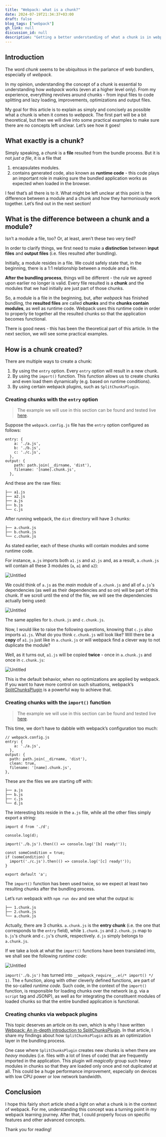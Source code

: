 ```yaml
---
title: "Webpack: what is a chunk?"
date: 2024-07-19T21:34:37+03:00
draft: false
blog_tags: ["webpack"]
gh_link: null
discussion_id: null
description: "Getting a better understanding of what a chunk is in webpack"
---
```


## Introduction

The word *chunk* seems to be ubiquitous in the parlance of web bundlers, especially of *webpack*.

In my opinion, understanding the concept of a *chunk* is essential to understanding how *webpack* works (even at a higher level only). From my experience, everything revolves around chunks - from input files to code splitting and lazy loading, improvements, optimizations and output files.

My goal for this article is to explain as simply and concisely as possible what a chunk is when it comes to *webpack*. The first part will be a bit theoretical, but then we will dive into some practical examples to make sure there are no concepts left unclear. Let’s see how it goes!

## What exactly is a chunk?

Simply speaking, a *chunk* is a **file** resulted from the bundle process. But it is not *just a file*, it is a file that

1. encapsulates modules.
2. contains generated code, also known as **runtime code** - this code plays an important role in making sure the bundled application works as expected when loaded in the browser.

I feel that’s all there is to it. What might be left unclear at this point is the difference between a module and a chunk and how they harmoniously work together. Let’s find out in the next section!

## What is the difference between a chunk and a module?

Isn’t a module a file, too? Or, at least, aren’t these two very tied?

In order to clarify things, we first need to make a **distinction** between **input files** and **output files** (i.e. files resulted after bundling).

Initially, a module resides in a file. We could safely state that, in the beginning, there is a 1:1 relationship between a module and a file. 

**After the bundling process**, things will be different - the *rule* we agreed upon earlier no longer is valid. Every file resulted is a **chunk** and the modules that we had initially are just part of those chunks.

So, a module is a file in the beginning, but, after *webpack* has finished bundling, the **resulted files** are called **chunks** and the **chunks contain modules**, as well as runtime code. Webpack uses this runtime code in order to properly tie together all the resulted chunks so that the application becomes functional.

There is good news - this has been the theoretical part of this article. In the next section, we will see some practical examples.

## How is a chunk created?

There are multiple ways to create a chunk:

1. By using the `entry` option. Every `entry` option will result in a new chunk.
2. By using the `import()` function. This function allows us to create chunks and even load them dynamically (e.g. based on runtime conditions).
3. By using certain webpack plugins, such as `SplitChunksPlugin`.

### Creating chunks with the `entry` option

> The example we will use in this section can be found and tested live [here](https://stackblitz.com/edit/stackblitz-starters-uj3fe7?description=Starter%20project%20for%20Node.js,%20a%20JavaScript%20runtime%20built%20on%20Chrome%27s%20V8%20JavaScript%20engine&file=src%2Fc.js,webpack.config.js,src%2Fa.js,src%2Fa2.js,src%2Fa1.js,dist%2Fc.chunk.js,readme.md&title=node.new%20Starter).
> 

Suppose the `webpack.config.js` file has the `entry` option configured as follows:

```tsx
entry: {
    a: './a.js',
    b: './b.js',
    c: './c.js',
  },
output: {
    path: path.join(__dirname, 'dist'),
    filename: '[name].chunk.js',
  },
```

And these are the raw files:

```tsx
├── a1.js
├── a2.js
├── a.js
├── b.js
└── c.js
```

After running webpack, the `dist` directory will have 3 chunks:

```tsx
├── a.chunk.js
├── b.chunk.js
└── c.chunk.js
```

As stated earlier, each of these chunks will contain modules and some runtime code.

For instance, `a.js` imports both `a1.js` and `a2.js` and, as a result, `a.chunk.js` will contain all these 3 modules (`a`, `a1` and `a2`):

![Untitled](./images/Untitled.png)

We could think of `a.js` as the *main* module of `a.chunk.js` and all of `a.js`'s dependencies (as well as their dependencies and so on) will be part of this chunk.
If we scroll until the end of the file, we will see the dependencies actually being used:

![Untitled](./images/Untitled1.png)

The same applies for `b.chunk.js` and `c.chunk.js`.

Now, I would like to raise the following questions, knowing that `c.js` also imports `a1.js`. 
What do you think `c.chunk.js` will look like? Will there be a **copy** of `a1.js` just like in `a.chunk.js` or will webpack find a clever way to not duplicate the module?

Well, as it turns out, `a1.js` will be copied **twice** - once in `a.chunk.js` and once in `c.chunk.js`:

![Untitled](./images/Untitled2.png)

This is the default behavior, when no optimizations are applied by webpack. If you want to have more control on such situations, webpack’s [SplitChunksPlugin](https://andreigatej.dev/blog/webpack-splitchunksplugin/) is a powerful way to achieve that.

### Creating chunks with the `import()` function

> The example we will use in this section can be found and tested live [here](https://stackblitz.com/edit/stackblitz-starters-e6bzrm?description=Starter%20project%20for%20Node.js,%20a%20JavaScript%20runtime%20built%20on%20Chrome%27s%20V8%20JavaScript%20engine&file=package.json,webpack.config.js,readme.md,src%2Fa.js,src%2Fb.js,src%2Fc.js,src%2Fd.js,dist%2Fa.chunk.js&title=node.new%20Starter).
> 

This time, we don’t have to dabble with webpack’s configuration too much:

```tsx
// webpack.config.js
entry: {
    a: './a.js',
  },
output: {
  path: path.join(__dirname, 'dist'),
  clean: true,
  filename: '[name].chunk.js',
},
```

These are the files we are starting off with:

```tsx
├── a.js
├── b.js
├── c.js
└── d.js
```

The interesting bits reside in the `a.js` file, while all the other files simply export a string:

```tsx
import d from './d';

console.log(d);

import('./b.js').then(() => console.log('[b] ready!'));

const someCondition = true;
if (someCondition) {
  import('./c.js').then(() => console.log('[c] ready!'));
}

export default 'a';
```

The `import()` function has been used twice, so we expect at least two resulting chunks after the bundling process. 

Let’s run webpack with `npm run dev` and see what the output is:

```tsx
├── 1.chunk.js
├── 2.chunk.js
└── a.chunk.js
```

Actually, there are 3 chunks. `a.chunk.js` is the **entry chunk** (i.e. the one that corresponds to the `entry` field), while `1.chunk.js` and `2.chunk.js` map to `b.js`'s chunk and `c.js`'s chunk, respectively. `d.js` simply belongs to `a.chunk.js`.

If we take a look at what the `import()` functions have been translated into, we shall see the following *runtime code*:

![Untitled](./images/Untitled3.png)

`import('./b.js')` has turned into `__webpack_require__.e(/* import() */ 1)`. The `e` function, along with other cleverly defined functions, are part of the so-called *runtime code.* Such code, in the context of the `import()` function, is responsible for loading chunks over the network (e.g. via a `script` tag and JSONP), as well as for integrating the constituent modules of loaded chunks so that the entire bundled application is functional.

### Creating chunks via webpack plugins

This topic deserves an article on its own, which is why I have written [Webpack: An in-depth introduction to SplitChunksPlugin](https://andreigatej.dev/blog/webpack-splitchunksplugin/). In that article, I share my findings about how `SplitChunksPlugin` acts as an optimization layer in the bundling process.

One case where `SplitChunksPlugin` creates new chunks is when there are *heavy* modules (i.e. files with a lot of lines of code) that are frequently imported in the application. This plugin will *magically* group such heavy modules in chunks so that they are loaded only once and not duplicated at all. This could be a huge performance improvement, especially on devices with low CPU power or low network bandwidth.

## Conclusion

I hope this fairly short article shed a light on what a chunk is in the context of webpack. For me, understanding this concept was a turning point in my webpack learning journey. After that, I could properly focus on specific features and other advanced concepts.

Thank you for reading!

